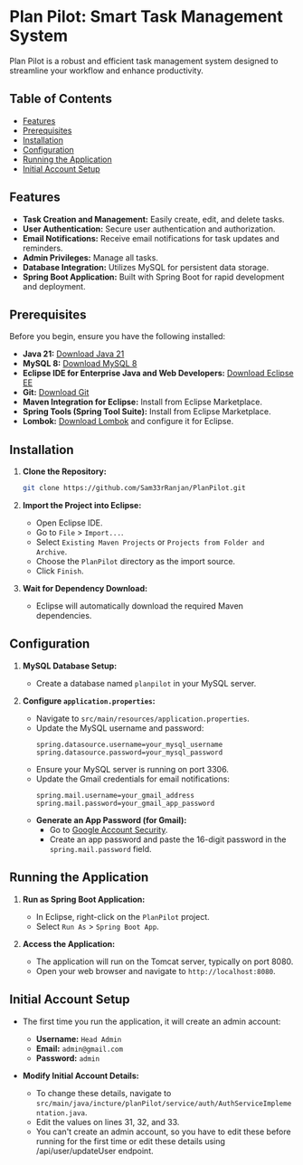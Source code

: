 # Plan Pilot: Smart Task Management System

Plan Pilot is a robust and efficient task management system designed to streamline your workflow and enhance productivity.

## Table of Contents

- [Features](#features)
- [Prerequisites](#prerequisites)
- [Installation](#installation)
- [Configuration](#configuration)
- [Running the Application](#running-the-application)
- [Initial Account Setup](#initial-account-setup)

## Features

- **Task Creation and Management:** Easily create, edit, and delete tasks.
- **User Authentication:** Secure user authentication and authorization.
- **Email Notifications:** Receive email notifications for task updates and reminders.
- **Admin Privileges:** Manage all tasks.
- **Database Integration:** Utilizes MySQL for persistent data storage.
- **Spring Boot Application:** Built with Spring Boot for rapid development and deployment.

## Prerequisites

Before you begin, ensure you have the following installed:

- **Java 21:** [Download Java 21](https://www.oracle.com/java/technologies/javase/jdk21-archive-downloads.html)
- **MySQL 8:** [Download MySQL 8](https://dev.mysql.com/downloads/mysql/)
- **Eclipse IDE for Enterprise Java and Web Developers:** [Download Eclipse EE](https://www.eclipse.org/downloads/packages/)
- **Git:** [Download Git](https://git-scm.com/downloads)
- **Maven Integration for Eclipse:** Install from Eclipse Marketplace.
- **Spring Tools (Spring Tool Suite):** Install from Eclipse Marketplace.
- **Lombok:** [Download Lombok](https://projectlombok.org/download) and configure it for Eclipse.

## Installation

1.  **Clone the Repository:**
    ```bash
    git clone https://github.com/Sam33rRanjan/PlanPilot.git
    ```

2.  **Import the Project into Eclipse:**
    -   Open Eclipse IDE.
    -   Go to `File` > `Import...`.
    -   Select `Existing Maven Projects` or `Projects from Folder and Archive`.
    -   Choose the `PlanPilot` directory as the import source.
    -   Click `Finish`.

3.  **Wait for Dependency Download:**
    -   Eclipse will automatically download the required Maven dependencies.

## Configuration

1.  **MySQL Database Setup:**
    -   Create a database named `planpilot` in your MySQL server.

2.  **Configure `application.properties`:**
    -   Navigate to `src/main/resources/application.properties`.
    -   Update the MySQL username and password:
        ```properties
        spring.datasource.username=your_mysql_username
        spring.datasource.password=your_mysql_password
        ```
    -   Ensure your MySQL server is running on port 3306.
    -   Update the Gmail credentials for email notifications:
        ```properties
        spring.mail.username=your_gmail_address
        spring.mail.password=your_gmail_app_password
        ```
    -   **Generate an App Password (for Gmail):**
        -   Go to [Google Account Security](https://myaccount.google.com/apppasswords).
        -   Create an app password and paste the 16-digit password in the `spring.mail.password` field.

## Running the Application

1.  **Run as Spring Boot Application:**
    -   In Eclipse, right-click on the `PlanPilot` project.
    -   Select `Run As` > `Spring Boot App`.

2.  **Access the Application:**
    -   The application will run on the Tomcat server, typically on port 8080.
    -   Open your web browser and navigate to `http://localhost:8080`.

## Initial Account Setup

-   The first time you run the application, it will create an admin account:
    -   **Username:** `Head Admin`
    -   **Email:** `admin@gmail.com`
    -   **Password:** `admin`

-   **Modify Initial Account Details:**
    -   To change these details, navigate to `src/main/java/incture/planPilot/service/auth/AuthServiceImplementation.java`.
    -   Edit the values on lines 31, 32, and 33.
    -   You can't create an admin account, so you have to edit these before running for the first time or edit these details using /api/user/updateUser endpoint.
